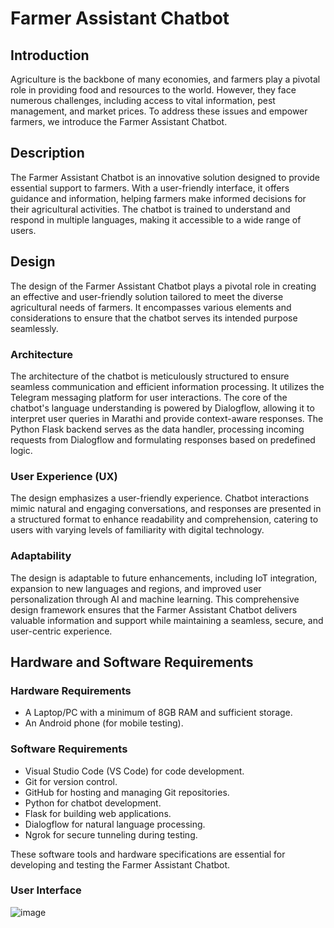 # Farmer Assistant Chatbot

## Introduction

Agriculture is the backbone of many economies, and farmers play a pivotal role in providing food and resources to the world. However, they face numerous challenges, including access to vital information, pest management, and market prices. To address these issues and empower farmers, we introduce the Farmer Assistant Chatbot.

## Description

The Farmer Assistant Chatbot is an innovative solution designed to provide essential support to farmers. With a user-friendly interface, it offers guidance and information, helping farmers make informed decisions for their agricultural activities. The chatbot is trained to understand and respond in multiple languages, making it accessible to a wide range of users.

## Design

The design of the Farmer Assistant Chatbot plays a pivotal role in creating an effective and user-friendly solution tailored to meet the diverse agricultural needs of farmers. It encompasses various elements and considerations to ensure that the chatbot serves its intended purpose seamlessly.

### Architecture

The architecture of the chatbot is meticulously structured to ensure seamless communication and efficient information processing. It utilizes the Telegram messaging platform for user interactions. The core of the chatbot's language understanding is powered by Dialogflow, allowing it to interpret user queries in Marathi and provide context-aware responses. The Python Flask backend serves as the data handler, processing incoming requests from Dialogflow and formulating responses based on predefined logic.

### User Experience (UX)

The design emphasizes a user-friendly experience. Chatbot interactions mimic natural and engaging conversations, and responses are presented in a structured format to enhance readability and comprehension, catering to users with varying levels of familiarity with digital technology.

### Adaptability

The design is adaptable to future enhancements, including IoT integration, expansion to new languages and regions, and improved user personalization through AI and machine learning. This comprehensive design framework ensures that the Farmer Assistant Chatbot delivers valuable information and support while maintaining a seamless, secure, and user-centric experience.

## Hardware and Software Requirements

### Hardware Requirements
- A Laptop/PC with a minimum of 8GB RAM and sufficient storage.
- An Android phone (for mobile testing).

### Software Requirements
- Visual Studio Code (VS Code) for code development.
- Git for version control.
- GitHub for hosting and managing Git repositories.
- Python for chatbot development.
- Flask for building web applications.
- Dialogflow for natural language processing.
- Ngrok for secure tunneling during testing.

These software tools and hardware specifications are essential for developing and testing the Farmer Assistant Chatbot.

### User Interface
![image](https://github.com/Aradhana2003/Farmer_assistant_chatbot/assets/109586516/12b5bb03-8b6e-4b8b-acf1-1f14f4bdbf8b)

